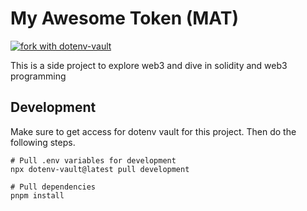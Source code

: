 # My Awesome Token (MAT)

[![fork with dotenv-vault](https://badge.dotenv.org/fork.svg?r=1)](https://vault.dotenv.org/project/vlt_8f144d8f7249b04f93cf4eb7abd3670b2363fed122732e4f3a5a1ef4c044bc6d/example)

This is a side project to explore web3 and dive in solidity and web3 programming

## Development

Make sure to get access for dotenv vault for this project. Then do the following steps.

```
# Pull .env variables for development
npx dotenv-vault@latest pull development

# Pull dependencies
pnpm install
```